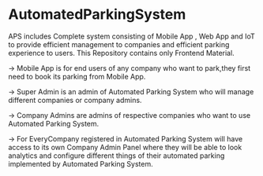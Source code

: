 # AutomatedParkingSystem
APS includes Complete system consisting of Mobile App , Web App and IoT to provide efficient management to companies and efficient parking experience to users. This Repository contains only Frontend Material.    
  
-> Mobile App is for end users of any company who want to park,they first need to book its parking from Mobile App.  
  
-> Super Admin is an admin of Automated Parking System who will manage different companies or company admins.  
  
-> Company Admins are admins of respective companies who want to use Automated Parking System.  
  
-> For EveryCompany registered in Automated Parking System will have access to its own Company Admin Panel where they will be able to look analytics and configure different things of their automated parking implemented by Automated Parking System.  

